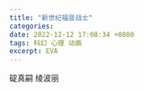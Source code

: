 ```yaml
---
title: "新世纪福音战士"
categories: 
date: 2022-12-12 17:08:34 +0800
tags: 科幻 心理 动画
excerpt: EVA
---
```




碇真嗣
绫波丽












